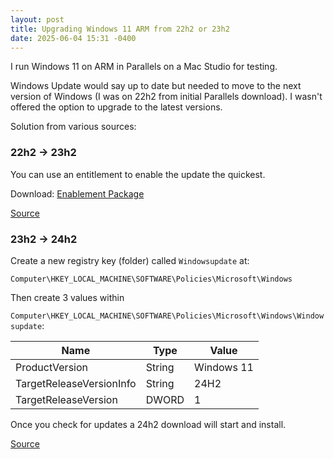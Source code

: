 ```yaml
---
layout: post
title: Upgrading Windows 11 ARM from 22h2 or 23h2
date: 2025-06-04 15:31 -0400
---
```


I run Windows 11 on ARM in Parallels on a Mac Studio for testing.

Windows Update would say up to date but needed to move to the next version of Windows (I was on 22h2 from initial Parallels download). I wasn't offered the option to upgrade to the latest versions.

Solution from various sources:

### 22h2 -> 23h2

You can use an entitlement to enable the update the quickest.

Download: [Enablement Package](https://catalog.sf.dl.delivery.mp.microsoft.com/filestreamingservice/files/c29dd4ea-7f6a-4636-a991-29ba8ae70658/public/windows11.0-kb5027397-arm64_bacb74fba9077a5b7ae2f74a3ebb0b506f9708f3.msu)

[Source](https://www.thurrott.com/windows/windows-11/294170/still-stuck-on-windows-11-version-22h2-you-can-upgrade-to-23h2)

### 23h2 -> 24h2

Create a new registry key (folder) called `Windowsupdate` at:

`Computer\HKEY_LOCAL_MACHINE\SOFTWARE\Policies\Microsoft\Windows`


Then create 3 values within

`Computer\HKEY_LOCAL_MACHINE\SOFTWARE\Policies\Microsoft\Windows\Windowsupdate`:

| Name | Type | Value |
| ---- | ---- | ----- |
| ProductVersion | String | Windows 11 |
| TargetReleaseVersionInfo | String | 24H2 |
| TargetReleaseVersion | DWORD | 1 |

Once you check for updates a 24h2 download will start and install.

[Source](https://forum.parallels.com/threads/update-windows-to-24h2-on-arm.364414/)
